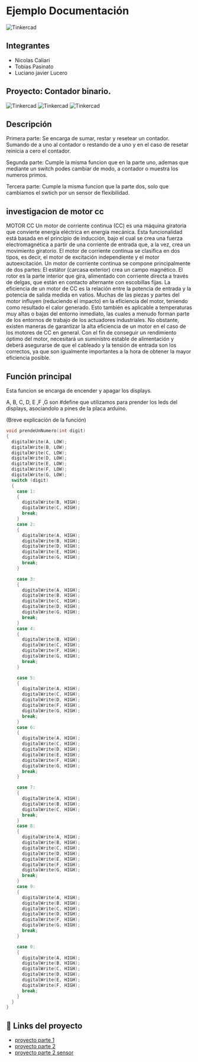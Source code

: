 # Ejemplo Documentación 
![Tinkercad](./img/arduino.jpg)


## Integrantes 
- Nicolas Caliari
- Tobias Pasinato
- Luciano javier Lucero


## Proyecto: Contador binario.
![Tinkercad](./img/1.png)
![Tinkercad](./img/2.png)
![Tinkercad](./img/3.png)


## Descripción
Primera parte: Se encarga de sumar, restar y resetear un contador. Sumando de a uno al contador o restando de a uno y en el caso de resetar reinicia a cero el contador.

Segunda parte: Cumple la misma funcion que en la parte uno, ademas que mediante un switch podes cambiar de modo, a contador o muestra los numeros primos.

Tercera parte: Cumple la misma funcion que la parte dos, solo que cambiamos el swtich por un sensor de flexibilidad.


## investigacion de motor cc
MOTOR CC
Un motor de corriente continua (CC) es una máquina giratoria que convierte energía eléctrica en energía mecánica. Esta funcionalidad está basada en el principio de inducción, bajo el cual se crea una fuerza electromagnética a partir de una corriente de entrada que, a la vez, crea un movimiento giratorio.
El motor de corriente continua se clasifica en dos tipos, es decir, el motor de excitación independiente y el motor autoexcitación.
Un motor de corriente continua se compone principalmente de dos partes: El estátor (carcasa exterior) crea un campo magnético. El rotor es la parte interior que gira, alimentado con corriente directa a través de delgas, que están en contacto alternante con escobillas fijas.
La eficiencia de un motor de CC es la relación entre la potencia de entrada y la potencia de salida medida en vatios. Muchas de las piezas y partes del motor influyen (reduciendo el impacto) en la eficiencia del motor, teniendo como resultado el calor generado. Esto también es aplicable a temperaturas muy altas o bajas del entorno inmediato, las cuales a menudo forman parte de los entornos de trabajo de los actuadores industriales.
No obstante, existen maneras de garantizar la alta eficiencia de un motor en el caso de los motores de CC en general.
Con el fin de conseguir un rendimiento óptimo del motor, necesitará un suministro estable de alimentación y deberá asegurarse de que el cableado y la tensión de entrada son los correctos, ya que son igualmente importantes a la hora de obtener la mayor eficiencia posible.



## Función principal
Esta funcion se encarga de encender y apagar los displays.

A, B, C, D, E ,F ,G son #define que utilizamos para prender los leds del displays, asociandolo a pines de la placa arduino.

(Breve explicación de la función)

~~~ C (lenguaje en el que esta escrito)
void prendeUnNumero(int digit)
{
  digitalWrite(A, LOW);
  digitalWrite(B, LOW);
  digitalWrite(C, LOW);
  digitalWrite(D, LOW);
  digitalWrite(E, LOW);
  digitalWrite(F, LOW);
  digitalWrite(G, LOW);
  switch (digit)
  {
    case 1:
    {
      digitalWrite(B, HIGH);
      digitalWrite(C, HIGH);
      break;
    }
    case 2:
    {
      digitalWrite(A, HIGH);
      digitalWrite(B, HIGH);
      digitalWrite(D, HIGH);
      digitalWrite(E, HIGH);
      digitalWrite(G, HIGH);
      break;
    }

    case 3:
    {
      digitalWrite(A, HIGH);
      digitalWrite(B, HIGH);
      digitalWrite(C, HIGH);
      digitalWrite(D, HIGH);
      digitalWrite(G, HIGH);
      break;
    }
    case 4:
    {
      digitalWrite(B, HIGH);
      digitalWrite(C, HIGH);
      digitalWrite(F, HIGH);
      digitalWrite(G, HIGH);
      break;
    }

    case 5:
    {
      digitalWrite(A, HIGH);
      digitalWrite(C, HIGH);
      digitalWrite(D, HIGH);
      digitalWrite(F, HIGH);
      digitalWrite(G, HIGH);
      break;
    }
    case 6:
    {
      digitalWrite(A, HIGH);
      digitalWrite(C, HIGH);
      digitalWrite(D, HIGH);
      digitalWrite(E, HIGH);
      digitalWrite(F, HIGH);
      digitalWrite(G, HIGH);
      break;
    }

    case 7:
    {
      digitalWrite(A, HIGH);
      digitalWrite(B, HIGH);
      digitalWrite(C, HIGH);
      break;
    }
    case 8:
    {
      digitalWrite(A, HIGH);
      digitalWrite(B, HIGH);
      digitalWrite(C, HIGH);
      digitalWrite(D, HIGH);
      digitalWrite(E, HIGH);
      digitalWrite(F, HIGH);
      digitalWrite(G, HIGH);
      break;
    } 
    case 9:
    {
      digitalWrite(A, HIGH);
      digitalWrite(B, HIGH);
      digitalWrite(C, HIGH);
      digitalWrite(D, HIGH);
      digitalWrite(F, HIGH);
      digitalWrite(G, HIGH);
      break;
    } 

    case 0:
    {
      digitalWrite(A, HIGH);
      digitalWrite(B, HIGH);
      digitalWrite(C, HIGH);
      digitalWrite(D, HIGH);
      digitalWrite(E, HIGH);
      digitalWrite(F, HIGH);
      break;
    }
  }
}

~~~

## :robot: Links del proyecto
- [proyecto parte 1](https://www.tinkercad.com/things/8yg0p5JViK7-tp1-parte-1/editel)
- [proyecto parte 2](https://www.tinkercad.com/things/4Iubwx2xzL8-tp1/editel)
- [proyecto parte 2 sensor](https://www.tinkercad.com/things/6Vz955WHeC8-copy-of-tp1/editel?tenant=circuits)





